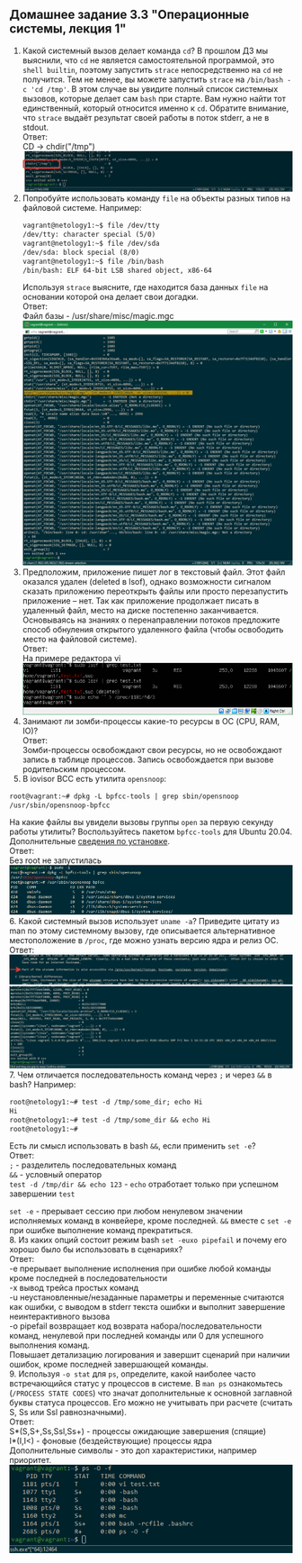 ## Домашнее задание 3.3 "Операционные системы, лекция 1"  

1. Какой системный вызов делает команда `cd`? В прошлом ДЗ мы выяснили, что `cd` не является самостоятельной программой, это `shell builtin`, поэтому запустить `strace` непосредственно на `cd` не получится. Тем не менее, вы можете запустить `strace` на `/bin/bash -c 'cd /tmp'`. В этом случае вы увидите полный список системных вызовов, которые делает сам `bash` при старте. Вам нужно найти тот единственный, который относится именно к `cd`. Обратите внимание, что `strace` выдаёт результат своей работы в поток stderr, а не в stdout.  
    Ответ:  
CD -> chdir("/tmp")  
![cd_tmp](screenshots/cd_tmp.png)  
2. Попробуйте использовать команду `file` на объекты разных типов на файловой системе. Например:  
    ``````
    vagrant@netology1:~$ file /dev/tty
    /dev/tty: character special (5/0)
    vagrant@netology1:~$ file /dev/sda
    /dev/sda: block special (8/0)
    vagrant@netology1:~$ file /bin/bash
    /bin/bash: ELF 64-bit LSB shared object, x86-64  
    ``````
    Используя `strace` выясните, где находится база данных `file` на основании которой она делает свои догадки.  
   Ответ:  
Файл базы - /usr/share/misc/magic.mgc   
![strace_file](screenshots/strace_file.png)  
3. Предположим, приложение пишет лог в текстовый файл. Этот файл оказался удален (deleted в lsof), однако возможности сигналом сказать приложению переоткрыть файлы или просто перезапустить приложение – нет. Так как приложение продолжает писать в удаленный файл, место на диске постепенно заканчивается. Основываясь на знаниях о перенаправлении потоков предложите способ обнуления открытого удаленного файла (чтобы освободить место на файловой системе).  
    Ответ:  
На примере редактора vi  
![q3](screenshots/q3.png)  
4. Занимают ли зомби-процессы какие-то ресурсы в ОС (CPU, RAM, IO)?  
    Ответ:  
Зомби-процессы освобождают свои ресурсы, но не освобождают запись в таблице процессов. Запись освобождается при вызове родительским процессом.  
5. В iovisor BCC есть утилита `opensnoop`:  
```
root@vagrant:~# dpkg -L bpfcc-tools | grep sbin/opensnoop
/usr/sbin/opensnoop-bpfcc
```
На какие файлы вы увидели вызовы группы `open` за первую секунду работы утилиты? Воспользуйтесь пакетом `bpfcc-tools` для Ubuntu 20.04. Дополнительные [сведения по установке](https://github.com/iovisor/bcc/blob/master/INSTALL.md).  
    Ответ:  
Без root не запустилась  
![bpfcc](screenshots/bpfcc.png)  
6. Какой системный вызов использует `uname -a`? Приведите цитату из man по этому системному вызову, где описывается альтернативное местоположение в `/proc`, где можно узнать версию ядра и релиз ОС.  
    Ответ:  
![uname](screenshots/uname-man.png)  
![uname-man](screenshots/uname.png)  
7. Чем отличается последовательность команд через `;` и через `&&` в bash? Например:  
```
root@netology1:~# test -d /tmp/some_dir; echo Hi
Hi
root@netology1:~# test -d /tmp/some_dir && echo Hi
root@netology1:~#
```  
Есть ли смысл использовать в bash `&&`, если применить `set -e`?  
    Ответ:  
`;`  - разделитель последовательных команд  
`&&` - условный оператор  
`test -d /tmp/dir && echo 123` - `echo` отработает только при успешном завершении `test`

`set -e` - прерывает сессию при любом ненулевом значении исполняемых команд в конвейере, кроме последней. `&&` вместе с `set -e` при ошибке выполнение команд прекратиться.  
8. Из каких опций состоит режим bash `set -euxo pipefail` и почему его хорошо было бы использовать в сценариях?  
    Ответ:  
-e прерывает выполнение исполнения при ошибке любой команды кроме последней в последовательности  
-x вывод трейса простых команд  
-u неустановленные/незаданные параметры и переменные считаются как ошибки, с выводом в stderr текста ошибки и выполнит завершение неинтерактивного вызова   
-o pipefail возвращает код возврата набора/последовательности команд, ненулевой при последней команды или 0 для успешного выполнения команд.  
Повышает детализацию логирования и завершит сценарий при наличии ошибок, кроме последней завершающей команды.  
9. Используя `-o stat` для `ps`, определите, какой наиболее часто встречающийся статус у процессов в системе. В `man ps` ознакомьтесь (`/PROCESS STATE CODES`) что значат дополнительные к основной заглавной буквы статуса процессов. Его можно не учитывать при расчете (считать S, Ss или Ssl равнозначными).  
    Ответ:  
S*(S,S+,Ss,Ssl,Ss+) - процессы ожидающие завершения (спящие)  
I*(I,I<) - фоновые (бездействующие) процессы ядра  
Дополнительные символы - это доп характеристики, например приоритет.  
![ps](screenshots/ps.png)  


